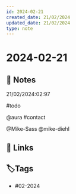 ```yaml
---
id: 2024-02-21
created_date: 21/02/2024
updated_date: 21/02/2024
type: note
---
```


#  2024-02-21

## 📝 Notes

21/02/2024:02:97

#todo 

@aura 
#contact

@Mike-Sass @mike-diehl 
## 🔗 Links

## **🏷️Tags**

- #02-2024
